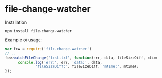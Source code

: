 # file-change-watcher

Installation:

```
npm install file-change-watcher
```

Example of usage:

```JavaScript
var fcw = require('file-change-watcher')
// ..	
fcw.watchFileChange('test.txt', function(err, data, fileSizeDiff, mtime) {
      console.log('err:', err, 'data:', data,
              'fileSizeDiff:', fileSizeDiff, 'mtime:', mtime);
});
```
